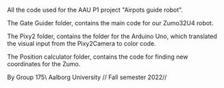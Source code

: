 All the code used for the AAU P1 project "Airpots guide robot".

The Gate Guider folder, contains the main code for our Zumo32U4 robot.

The Pixy2 folder, contains the folder for the Arduino Uno, which translated the visual input from the Pixy2Camera to color code.

The Position calculator folder, contains the code for finding new coordinates for the Zumo.

By Group 175\\
Aalborg University //
Fall semester 2022//
